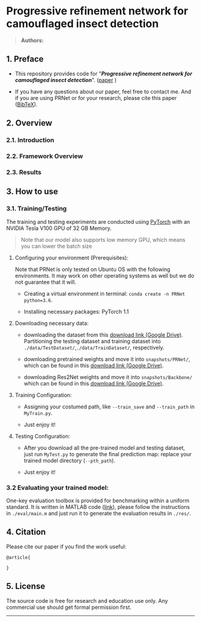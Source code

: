 # Progressive refinement network for camouflaged insect detection

> **Authors:** 


## 1. Preface

- This repository provides code for "_**Progressive refinement network for camouflaged insect detection**_". 
([paper]( ) )

- If you have any questions about our paper, feel free to contact me. And if you are using PRNet 
or for your research, please cite this paper ([BibTeX]( )).

## 2. Overview

### 2.1. Introduction


### 2.2. Framework Overview



### 2.3. Results



## 3. How to use

### 3.1. Training/Testing

The training and testing experiments are conducted using [PyTorch](https://github.com/pytorch/pytorch) with 
an NVIDIA Tesla V100 GPU of 32 GB Memory. 

> Note that our model also supports low memory GPU, which means you can lower the batch size


1. Configuring your environment (Prerequisites):
   
    Note that PRNet is only tested on Ubuntu OS with the following environments. 
    It may work on other operating systems as well but we do not guarantee that it will.
    
    + Creating a virtual environment in terminal: `conda create -n PRNet python=3.6`.
    
    + Installing necessary packages: PyTorch 1.1

1. Downloading necessary data:

    + downloading the dataset from this [download link (Google Drive)]( ).
      Partitioning the testing dataset and training dataset into `./data/TestDataset/`,`./data/TrainDataset/`, respectively.
    
    + downloading pretrained weights and move it into `snapshots/PRNet/`, 
    which can be found in this [download link (Google Drive)]( ).
    
    + downloading Res2Net weights and move it into `snapshots/Backbone/`
     which can be found in this [download link (Google Drive)]( ).
   
1. Training Configuration:

    + Assigning your costumed path, like `--train_save` and `--train_path` in `MyTrain.py`.
    
    + Just enjoy it!

1. Testing Configuration:

    + After you download all the pre-trained model and testing dataset, just run `MyTest.py` to generate the final prediction map: 
    replace your trained model directory (`--pth_path`).
    
    + Just enjoy it!

### 3.2 Evaluating your trained model:
One-key evaluation toolbox is provided for benchmarking within a uniform standard. 
It is written in MATLAB code ([link](https://drive.google.com/file/d/1_h4_CjD5GKEf7B1MRuzye97H0MXf2GE9/view?usp=sharing)), 
please follow the instructions in `./eval/main.m` and just run it to generate the evaluation results in `./res/`.




## 4. Citation

Please cite our paper if you find the work useful: 

    @article{ 

    }



## 5. License

The source code is free for research and education use only. Any commercial use should get formal permission first.

---


